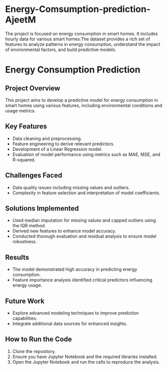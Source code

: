 # Energy-Comsumption-prediction-AjeetM
The project is focused on energy consumption in smart homes. It includes hourly data for various smart homes.The dataset provides a rich set of features to analyze patterns in energy consumption, understand the impact of environmental factors, and build predictive models.
# Energy Consumption Prediction

## Project Overview
This project aims to develop a predictive model for energy consumption in smart homes using various features, including environmental conditions and usage metrics.

## Key Features
- Data cleaning and preprocessing.
- Feature engineering to derive relevant predictors.
- Development of a Linear Regression model.
- Evaluation of model performance using metrics such as MAE, MSE, and R-squared.

## Challenges Faced
- Data quality issues including missing values and outliers.
- Complexity in feature selection and interpretation of model coefficients.

## Solutions Implemented
- Used median imputation for missing values and capped outliers using the IQR method.
- Derived new features to enhance model accuracy.
- Conducted thorough evaluation and residual analysis to ensure model robustness.

## Results
- The model demonstrated high accuracy in predicting energy consumption.
- Feature importance analysis identified critical predictors influencing energy usage.

## Future Work
- Explore advanced modeling techniques to improve prediction capabilities.
- Integrate additional data sources for enhanced insights.

## How to Run the Code
1. Clone the repository.
2. Ensure you have Jupyter Notebook and the required libraries installed.
3. Open the Jupyter Notebook and run the cells to reproduce the analysis.
